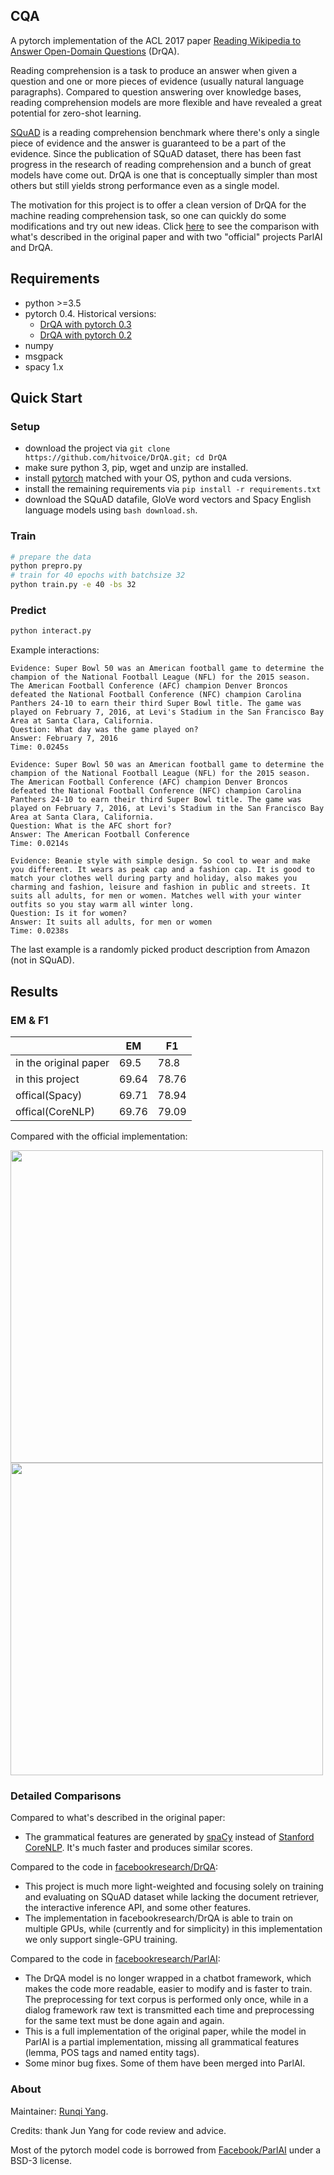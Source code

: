 CQA
---
A pytorch implementation of the ACL 2017 paper [Reading Wikipedia to Answer Open-Domain Questions](http://www-cs.stanford.edu/people/danqi/papers/acl2017.pdf) (DrQA).

Reading comprehension is a task to produce an answer when given a question and one or more pieces of evidence (usually natural language paragraphs). Compared to question answering over knowledge bases, reading comprehension models are more flexible and have revealed a great potential for zero-shot learning.

[SQuAD](https://rajpurkar.github.io/SQuAD-explorer/) is a reading comprehension benchmark where there's only a single piece of evidence and the answer is guaranteed to be a part of the evidence. Since the publication of SQuAD dataset, there has been fast progress in the research of reading comprehension and a bunch of great models have come out. DrQA is one that is conceptually simpler than most others but still yields strong performance even as a single model.

The motivation for this project is to offer a clean version of DrQA for the machine reading comprehension task, so one can quickly do some modifications and try out new ideas. Click [here](#detailed-comparisons) to see the comparison with what's described in the original paper and with two "official" projects ParlAI and DrQA.

## Requirements
- python >=3.5 
- pytorch 0.4. Historical versions:
  - [DrQA with pytorch 0.3](https://github.com/hitvoice/DrQA/tree/4ad445276373173d7f5845352a4fff910bf1239e)
  - [DrQA with pytorch 0.2](https://github.com/hitvoice/DrQA/tree/303bbfe43fe51d4e437aaeeecf734a8f9922d83e)
- numpy
- msgpack
- spacy 1.x

## Quick Start
### Setup
- download the project via `git clone https://github.com/hitvoice/DrQA.git; cd DrQA`
- make sure python 3, pip, wget and unzip are installed.
- install [pytorch](http://pytorch.org/) matched with your OS, python and cuda versions.
- install the remaining requirements via `pip install -r requirements.txt`
- download the SQuAD datafile, GloVe word vectors and Spacy English language models using `bash download.sh`.

### Train

```bash
# prepare the data
python prepro.py
# train for 40 epochs with batchsize 32
python train.py -e 40 -bs 32
```

### Predict
```bash
python interact.py
```
Example interactions:
```
Evidence: Super Bowl 50 was an American football game to determine the champion of the National Football League (NFL) for the 2015 season. The American Football Conference (AFC) champion Denver Broncos defeated the National Football Conference (NFC) champion Carolina Panthers 24-10 to earn their third Super Bowl title. The game was played on February 7, 2016, at Levi's Stadium in the San Francisco Bay Area at Santa Clara, California.
Question: What day was the game played on?
Answer: February 7, 2016
Time: 0.0245s

Evidence: Super Bowl 50 was an American football game to determine the champion of the National Football League (NFL) for the 2015 season. The American Football Conference (AFC) champion Denver Broncos defeated the National Football Conference (NFC) champion Carolina Panthers 24-10 to earn their third Super Bowl title. The game was played on February 7, 2016, at Levi's Stadium in the San Francisco Bay Area at Santa Clara, California.
Question: What is the AFC short for?
Answer: The American Football Conference
Time: 0.0214s

Evidence: Beanie style with simple design. So cool to wear and make you different. It wears as peak cap and a fashion cap. It is good to match your clothes well during party and holiday, also makes you charming and fashion, leisure and fashion in public and streets. It suits all adults, for men or women. Matches well with your winter outfits so you stay warm all winter long.
Question: Is it for women?
Answer: It suits all adults, for men or women
Time: 0.0238s
```
The last example is a randomly picked product description from Amazon (not in SQuAD).

## Results
### EM & F1
||EM|F1|
|---|---|---|
|in the original paper|69.5|78.8|
|in this project|69.64|78.76|
|offical(Spacy)|69.71|78.94|
|offical(CoreNLP)|69.76|79.09|

Compared with the official implementation:

<img src="img/em.svg" width="500">

<img src="img/f1.svg" width="500">

### Detailed Comparisons

Compared to what's described in the original paper:
- The grammatical features are generated by [spaCy](https://spacy.io) instead of [Stanford CoreNLP](https://stanfordnlp.github.io/CoreNLP/). It's much faster and produces similar scores.

Compared to the code in [facebookresearch/DrQA](https://github.com/facebookresearch/DrQA/):
- This project is much more light-weighted and focusing solely on training and evaluating on SQuAD dataset while lacking the document retriever, the interactive inference API, and some other features.
- The implementation in facebookresearch/DrQA is able to train on multiple GPUs, while (currently and for simplicity) in this implementation we only support single-GPU training.

Compared to the code in [facebookresearch/ParlAI](https://github.com/facebookresearch/ParlAI/):
- The DrQA model is no longer wrapped in a chatbot framework, which makes the code more readable, easier to modify and is faster to train. The preprocessing for text corpus is performed only once, while in a dialog framework raw text is transmitted each time and preprocessing for the same text must be done again and again.
- This is a full implementation of the original paper, while the model in ParlAI is a partial implementation, missing all grammatical features (lemma, POS tags and named entity tags). 
- Some minor bug fixes. Some of them have been merged into ParlAI.

### About
Maintainer: [Runqi Yang](https://hitvoice.github.io/about/). 

Credits: thank Jun Yang for code review and advice.

Most of the pytorch model code is borrowed from [Facebook/ParlAI](https://github.com/facebookresearch/ParlAI/) under a BSD-3 license.
